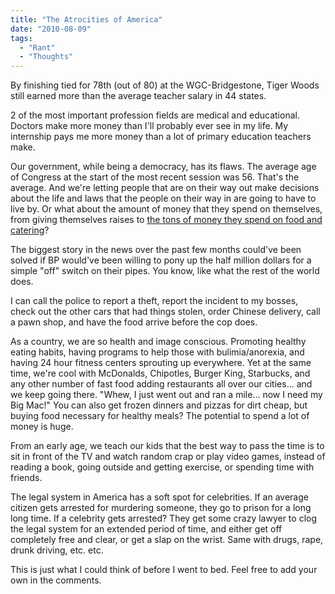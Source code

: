 ```yaml
---
title: "The Atrocities of America"
date: "2010-08-09"
tags:
  - "Rant"
  - "Thoughts"
---
```


By finishing tied for 78th (out of 80) at the WGC-Bridgestone, Tiger Woods still earned more than the average teacher salary in 44 states.

2 of the most important profession fields are medical and educational. Doctors make more money than I'll probably ever see in my life. My internship pays me more money than a lot of primary education teachers make.

Our government, while being a democracy, has its flaws. The average age of Congress at the start of the most recent session was 56. That's the average. And we're letting people that are on their way out make decisions about the life and laws that the people on their way in are going to have to live by. Or what about the amount of money that they spend on themselves, from giving themselves raises to [the tons of money they spend on food and catering](http://www.pdviz.com/how-congress-spends-billions-on-itself)?

The biggest story in the news over the past few months could've been solved if BP would've been willing to pony up the half million dollars for a simple "off" switch on their pipes. You know, like what the rest of the world does.

I can call the police to report a theft, report the incident to my bosses, check out the other cars that had things stolen, order Chinese delivery, call a pawn shop, and have the food arrive before the cop does.

As a country, we are so health and image conscious. Promoting healthy eating habits, having programs to help those with bulimia/anorexia, and having 24 hour fitness centers sprouting up everywhere. Yet at the same time, we're cool with McDonalds, Chipotles, Burger King, Starbucks, and any other number of fast food adding restaurants all over our cities... and we keep going there. "Whew, I just went out and ran a mile... now I need my Big Mac!" You can also get frozen dinners and pizzas for dirt cheap, but buying food necessary for healthy meals? The potential to spend a lot of money is huge.

From an early age, we teach our kids that the best way to pass the time is to sit in front of the TV and watch random crap or play video games, instead of reading a book, going outside and getting exercise, or spending time with friends.

The legal system in America has a soft spot for celebrities. If an average citizen gets arrested for murdering someone, they go to prison for a long long time. If a celebrity gets arrested? They get some crazy lawyer to clog the legal system for an extended period of time, and either get off completely free and clear, or get a slap on the wrist. Same with drugs, rape, drunk driving, etc. etc.

This is just what I could think of before I went to bed. Feel free to add your own in the comments.

